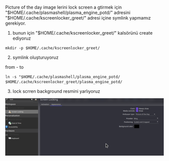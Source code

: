  
Picture of the day image lerini lock screen a gtirmek için "$HOME/.cache/plasmashell/plasma_engine_potd/" adresini "$HOME/.cache/kscreenlocker_greet/" adresi içine  symlink yapmamız gerekiyor.

1. bunun için "$HOME/.cache/kscreenlocker_greet/" kalsörünü create ediyoruz

```
mkdir -p $HOME/.cache/kscreenlocker_greet/
```

2. symlink oluşturuyoruz


from - to
```
ln -s "$HOME/.cache/plasmashell/plasma_engine_potd/ $HOME/.cache/kscreenlocker_greet/plasma_engine_potd/
```

3. lock scrren background resmini yarlıyoruz

![kde_lock.png](files/kde_lock.png)

